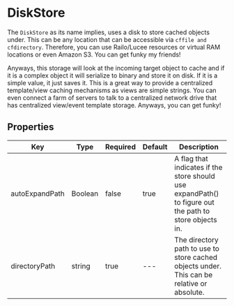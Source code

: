 # DiskStore

The `DiskStore` as its name implies, uses a disk to store cached objects under. This can be any location that can be accessible via `cffile and cfdirectory`. Therefore, you can use Railo/Lucee resources or virtual RAM locations or even Amazon S3. You can get funky my friends!

Anyways, this storage will look at the incoming target object to cache and if it is a complex object it will serialize to binary and store it on disk. If it is a simple value, it just saves it. This is a great way to provide a centralized template/view caching mechanisms as views are simple strings. You can even connect a farm of servers to talk to a centralized network drive that has centralized view/event template storage. Anyways, you can get funky!

## Properties 

|Key|Type|Required|Default|Description|
|--|--|--|--|--|
|autoExpandPath |Boolean |false |true |A flag that indicates if the store should use expandPath() to figure out the path to store objects in.|
|directoryPath |string |true |---|The directory path to use to store cached objects under. This can be relative or absolute. |


